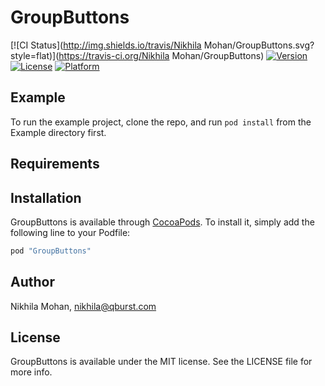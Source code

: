 # GroupButtons

[![CI Status](http://img.shields.io/travis/Nikhila Mohan/GroupButtons.svg?style=flat)](https://travis-ci.org/Nikhila Mohan/GroupButtons)
[![Version](https://img.shields.io/cocoapods/v/GroupButtons.svg?style=flat)](http://cocoapods.org/pods/GroupButtons)
[![License](https://img.shields.io/cocoapods/l/GroupButtons.svg?style=flat)](http://cocoapods.org/pods/GroupButtons)
[![Platform](https://img.shields.io/cocoapods/p/GroupButtons.svg?style=flat)](http://cocoapods.org/pods/GroupButtons)

## Example

To run the example project, clone the repo, and run `pod install` from the Example directory first.

## Requirements

## Installation

GroupButtons is available through [CocoaPods](http://cocoapods.org). To install
it, simply add the following line to your Podfile:

```ruby
pod "GroupButtons"
```

## Author

Nikhila Mohan, nikhila@qburst.com

## License

GroupButtons is available under the MIT license. See the LICENSE file for more info.
